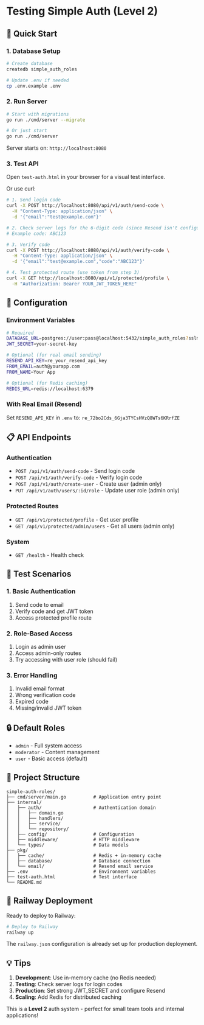 # Testing Simple Auth (Level 2)

## 🚀 **Quick Start**

### 1. Database Setup
```bash
# Create database
createdb simple_auth_roles

# Update .env if needed
cp .env.example .env
```

### 2. Run Server
```bash
# Start with migrations
go run ./cmd/server --migrate

# Or just start
go run ./cmd/server
```

Server starts on: `http://localhost:8080`

### 3. Test API

Open `test-auth.html` in your browser for a visual test interface.

Or use curl:

```bash
# 1. Send login code
curl -X POST http://localhost:8080/api/v1/auth/send-code \
  -H "Content-Type: application/json" \
  -d '{"email":"test@example.com"}'

# 2. Check server logs for the 6-digit code (since Resend isn't configured)
# Example code: ABC123

# 3. Verify code
curl -X POST http://localhost:8080/api/v1/auth/verify-code \
  -H "Content-Type: application/json" \
  -d '{"email":"test@example.com","code":"ABC123"}'

# 4. Test protected route (use token from step 3)
curl -X GET http://localhost:8080/api/v1/protected/profile \
  -H "Authorization: Bearer YOUR_JWT_TOKEN_HERE"
```

## 🔧 **Configuration**

### Environment Variables
```bash
# Required
DATABASE_URL=postgres://user:pass@localhost:5432/simple_auth_roles?sslmode=disable
JWT_SECRET=your-secret-key

# Optional (for real email sending)
RESEND_API_KEY=re_your_resend_api_key
FROM_EMAIL=auth@yourapp.com
FROM_NAME=Your App

# Optional (for Redis caching)
REDIS_URL=redis://localhost:6379
```

### With Real Email (Resend)
Set `RESEND_API_KEY` in `.env` to: `re_72bo2Cds_6Gja3TYCsHVzQ8WTs6KRrfZE`

## 📋 **API Endpoints**

### Authentication
- `POST /api/v1/auth/send-code` - Send login code
- `POST /api/v1/auth/verify-code` - Verify login code
- `POST /api/v1/auth/create-user` - Create user (admin only)
- `PUT /api/v1/auth/users/:id/role` - Update user role (admin only)

### Protected Routes
- `GET /api/v1/protected/profile` - Get user profile
- `GET /api/v1/protected/admin/users` - Get all users (admin only)

### System
- `GET /health` - Health check

## 🎯 **Test Scenarios**

### 1. **Basic Authentication**
1. Send code to email
2. Verify code and get JWT token
3. Access protected profile route

### 2. **Role-Based Access**
1. Login as admin user
2. Access admin-only routes
3. Try accessing with user role (should fail)

### 3. **Error Handling**
1. Invalid email format
2. Wrong verification code
3. Expired code
4. Missing/invalid JWT token

## 🔒 **Default Roles**

- `admin` - Full system access
- `moderator` - Content management
- `user` - Basic access (default)

## 📁 **Project Structure**

```
simple-auth-roles/
├── cmd/server/main.go          # Application entry point
├── internal/
│   ├── auth/                   # Authentication domain
│   │   ├── domain.go
│   │   ├── handlers/
│   │   ├── service/
│   │   └── repository/
│   ├── config/                 # Configuration
│   ├── middleware/             # HTTP middleware
│   └── types/                  # Data models
├── pkg/
│   ├── cache/                  # Redis + in-memory cache
│   ├── database/               # Database connection
│   └── email/                  # Resend email service
├── .env                        # Environment variables
├── test-auth.html              # Test interface
└── README.md
```

## 🚁 **Railway Deployment**

Ready to deploy to Railway:

```bash
# Deploy to Railway
railway up
```

The `railway.json` configuration is already set up for production deployment.

## 💡 **Tips**

1. **Development**: Use in-memory cache (no Redis needed)
2. **Testing**: Check server logs for login codes
3. **Production**: Set strong JWT_SECRET and configure Resend
4. **Scaling**: Add Redis for distributed caching

This is a **Level 2** auth system - perfect for small team tools and internal applications!